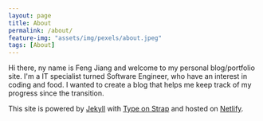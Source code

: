 ```yaml
---
layout: page
title: About
permalink: /about/
feature-img: "assets/img/pexels/about.jpeg"
tags: [About]
---
```


Hi there, ny name is Feng Jiang and welcome to my personal blog/portfolio site. I'm a IT specialist turned Software Engineer, who have an interest in coding and food. I wanted to create a blog that helps me keep track of my progress since the transition.

This site is powered by <a href='https://jekyllrb.com/'>Jekyll</a> with <a href='https://github.com/sylhare/Type-on-Strap'>Type on Strap</a> and hosted on <a href="https://www.netlify.com/">Netlify</a>.

